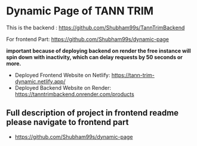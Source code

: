 # Dynamic Page of TANN TRIM
This is the backend : https://github.com/Shubham99s/TannTrimBackend

For frontend Part: https://github.com/Shubham99s/dynamic-page


**important because of deploying backend on render the free instance will spin down with inactivity, which can delay requests by 50 seconds or more.**

- Deployed Frontend Website on Netlify: https://tann-trim-dynamic.netlify.app/ 
- Deployed Backend Website on Render: https://tanntrimbackend.onrender.com/products

## Full description of project in frontend readme please navigate to frontend part
-  https://github.com/Shubham99s/dynamic-page
